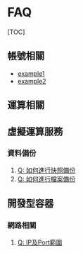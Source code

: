 # FAQ

[TOC]

## 帳號相關

- [example1](https://man.twcc.ai/@iservice/H1ocdJ_lD)
- [example2](https://man.twcc.ai/@iservice/Sk42O1Ogw)


## 運算相關

## 虛擬運算服務 

### 資料備份

1. [Q: 如何進行快照備份]()
1. [Q: 如何進行檔案備份]()

## 開發型容器

### 網路相關

1. [Q: IP及Port範圍]()